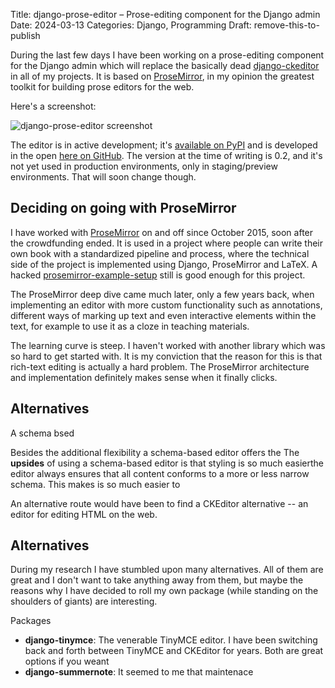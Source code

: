 Title: django-prose-editor – Prose-editing component for the Django admin
Date: 2024-03-13
Categories: Django, Programming
Draft: remove-this-to-publish

During the last few days I have been working on a prose-editing component for
the Django admin which will replace the basically dead
[django-ckeditor](https://406.ch/writing/django-ckeditor/) in all of my
projects. It is based on [ProseMirror](https://prosemirror.net/), in my opinion
the greatest toolkit for building prose editors for the web.

Here's a screenshot:

![django-prose-editor screenshot](https://406.ch/assets/20240313-prose-editor.png)

The editor is in active development; it's [available on
PyPI](https://pypi.org/project/django-prose-editor/) and is developed in the
open [here on GitHub](https://github.com/matthiask/django-prose-editor/). The
version at the time of writing is 0.2, and it's not yet used in production
environments, only in staging/preview environments. That will soon change
though.


## Deciding on going with ProseMirror

I have worked with [ProseMirror](https://prosemirror.net/) on and off since
October 2015, soon after the crowdfunding ended. It is used in a project where
people can write their own book with a standardized pipeline and process, where
the technical side of the project is implemented using Django, ProseMirror and
LaTeX. A hacked
[prosemirror-example-setup](https://github.com/ProseMirror/prosemirror-example-setup/)
still is good enough for this project.

The ProseMirror deep dive came much later, only a few years back, when
implementing an editor with more custom functionality such as annotations,
different ways of marking up text and even interactive elements within the
text, for example to use it as a cloze in teaching materials.

The learning curve is steep. I haven't worked with another library which was so
hard to get started with. It is my conviction that the reason for this is that
rich-text editing is actually a hard problem. The ProseMirror architecture and
implementation definitely makes sense when it finally clicks.


## Alternatives

A schema bsed

Besides the additional flexibility a schema-based editor offers the
The **upsides** of using a schema-based editor is that styling is so much easierthe editor always ensures that all content conforms to a more or less narrow schema. This makes is so much easier to

An alternative route would have been to find a CKEditor alternative -- an editor for editing HTML on the web.

## Alternatives

During my research I have stumbled upon many alternatives. All of them are great and I don't want to take anything away from them, but maybe the reasons why I have decided to roll my own package (while standing on the shoulders of giants) are interesting.

Packages
* **django-tinymce**: The venerable TinyMCE editor. I have been switching back and forth between TinyMCE and CKEditor for years. Both are great options if you weant
* **django-summernote**: It seemed to me that maintenace

